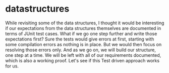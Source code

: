 # datastructures
While revisiting some of the data structures, I thought it would be interesting if our expectations from the data structures themselves are documented in terms of JUnit test cases. What if we go one step further and write those expectations first? Sure the tests would give errors at first, starting with some compilation errors as nothing is in place. But we would then focus on resolving those errors only. And as we go on, we will build our structure, one step at a time. We will be left with all of our requirements documented, which is also a working proof. Let's see if this Test driven approach works for us.
